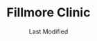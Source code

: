 ---
layout: location-page
date: Last Modified
description: "Local COVID-19 testing is available at Fillmore Clinic in Fillmore, Utah, USA."
permalink: "locations/utah/fillmore/fillmore-clinic/"
tags:
  - locations
  - utah
title: Fillmore Clinic
uniqueName: fillmore-clinic
state: Utah
stateAbbr: UT
hood: "Fillmore"
address: "700 S Hwy 99 Ste 3"
city: "Fillmore"
zip: "84631"
zipsNearby: "84711 84620 84713 84731 84715 84723 84624 84638 84640 84724 84627 84523 84631 84636 84656 84632 84621 84622 84630 84634 84635 84740 84743 84637 84639 84747 84749 84642 84665 84750 84643 84644 84739 84754 84766 84623 84646 84667 84647 84648 84649 84652 84657 84701 84730 84732 84744 84654 84662" 
mapUrl: "http://maps.apple.com/?q=Fillmore+Clinic&address=700+S+Hwy+99+Ste+3,Fillmore,Utah,84631"
locationType: Drive-thru
phone: "435-743-5555"
website: "https://intermountainhealthcare.org/locations/location-details/fillmore-clinic/fillmore-clinic/"
onlineBooking: undefined
closed: undefined
closedUpdate: April 22nd, 2020
notes: "Requires phone screen."
days: Weekdays
hours: 9AM-4:30PM
ctaMessage: Learn more
ctaUrl: "https://intermountainhealthcare.org/locations/location-details/fillmore-clinic/fillmore-clinic/"
---